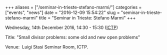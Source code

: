 +++
aliases = ["/seminar-in-trieste-stefano-marmi/"]
categories = ["events", "news"]
date = "2016-12-09 15:54:22"
slug = "seminar-in-trieste-stefano-marmi"
title = "Seminar in Trieste: Stefano Marmi"
+++

Wednesday, 14th December 2016, 14:30 - 15:30
([ICTP](http://www.ictp.it/research/math/seminars.aspx))

Title: "Small divisor problems: some old and new open problems"

Venue:  Luigi Stasi Seminar Room, ICTP.


